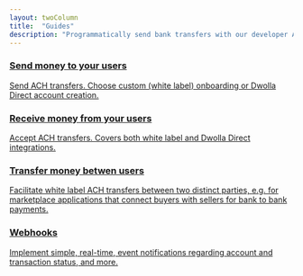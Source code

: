 ```yaml
---
layout: twoColumn
title:  "Guides"
description: "Programmatically send bank transfers with our developer API."
---
```


<nav class="big-grid-nav">
  <a href="/guides/send-money" class="icon-guides-send">
      <h3>Send money to your users</h3>
      <p>Send ACH transfers. Choose custom (white label) onboarding or Dwolla Direct account creation.</p>
  </a>
  <a href="/guides/receive-money" class="icon-guides-receive">
      <h3>Receive money from your users</h3>
      <p>Accept ACH transfers. Covers both white label and Dwolla Direct integrations.</p>
  </a>
  <a href="/guides/transfer-money-between-users" class="icon-guides-transfer">
      <h3>Transfer money betwen users</h3>
      <p>Facilitate white label ACH transfers between two distinct parties, e.g. for marketplace applications that connect buyers with sellers for bank to bank payments.</p>
  </a>
  <a href="/guides/webhooks" class="icon-guides-web-hooks">
      <h3>Webhooks</h3>
      <p>Implement simple, real-time, event notifications regarding account and transaction status, and more.</p>
  </a>
</nav>
